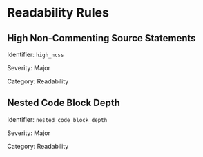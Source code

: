 # Readability Rules

## High Non-Commenting Source Statements

Identifier: `high_ncss`

Severity: Major

Category: Readability





## Nested Code Block Depth

Identifier: `nested_code_block_depth`

Severity: Major

Category: Readability



